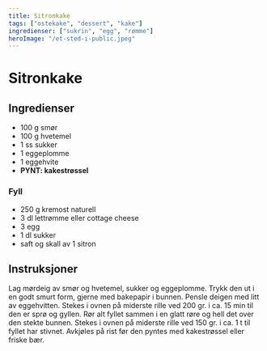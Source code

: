 ```yaml
---
title: Sitronkake
tags: ["ostekake", "dessert", "kake"]
ingredienser: ["sukrin", "egg", "rømme"]
heroImage: "/et-sted-i-public.jpeg"
---
```


# Sitronkake

## Ingredienser

- 100 g smør
- 100 g hvetemel
- 1 ss sukker
- 1 eggeplomme
- 1 eggehvite
- **PYNT: kakestrøssel**

### Fyll

- 250 g kremost naturell
- 3 dl lettrømme eller cottage cheese
- 3 egg
- 1 dl sukker
- saft og skall av 1 sitron

## Instruksjoner

Lag mørdeig av smør og hvetemel, sukker og eggeplomme. Trykk den ut i en godt smurt form, gjerne med bakepapir i bunnen. Pensle deigen med litt av eggehvitten. Stekes i ovnen på miderste rille ved 200 gr. i ca. 15 min til den er sprø og gyllen. Rør alt fyllet sammen i en glatt røre og hell det over den stekte bunnen. Stekes i ovnen på miderste rille ved 150 gr. i ca. 1 t til fyllet har stivnet. Avkjøles på rist før den pyntes med kakestrøssel eller friske bær.
